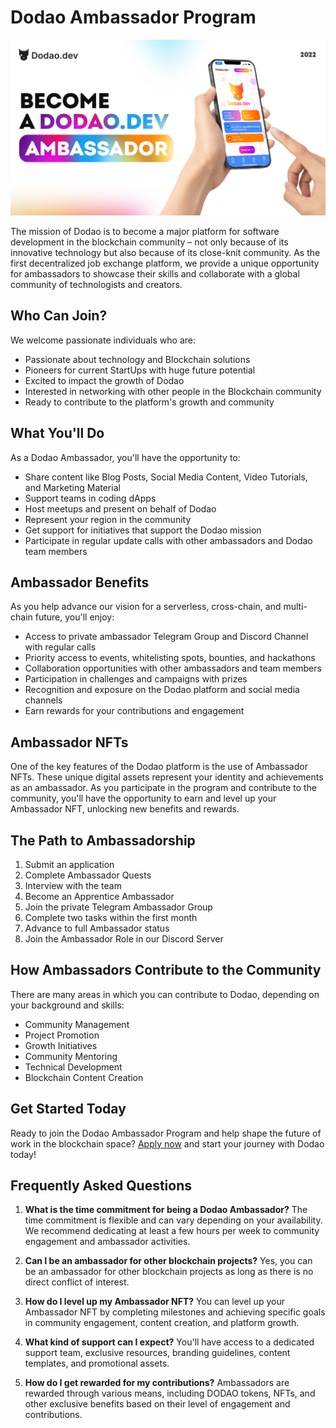 # Dodao Ambassador Program

![Ambassador Program Banner](../../img/become-an-ambassador-iphone.png)

The mission of Dodao is to become a major platform for software development in the blockchain community – not only because of its innovative technology but also because of its close-knit community. As the first decentralized job exchange platform, we provide a unique opportunity for ambassadors to showcase their skills and collaborate with a global community of technologists and creators.

## Who Can Join?

We welcome passionate individuals who are:
- Passionate about technology and Blockchain solutions
- Pioneers for current StartUps with huge future potential
- Excited to impact the growth of Dodao
- Interested in networking with other people in the Blockchain community
- Ready to contribute to the platform's growth and community

## What You'll Do

As a Dodao Ambassador, you'll have the opportunity to:
- Share content like Blog Posts, Social Media Content, Video Tutorials, and Marketing Material
- Support teams in coding dApps
- Host meetups and present on behalf of Dodao
- Represent your region in the community
- Get support for initiatives that support the Dodao mission
- Participate in regular update calls with other ambassadors and Dodao team members

## Ambassador Benefits

As you help advance our vision for a serverless, cross-chain, and multi-chain future, you'll enjoy:
- Access to private ambassador Telegram Group and Discord Channel with regular calls
- Priority access to events, whitelisting spots, bounties, and hackathons
- Collaboration opportunities with other ambassadors and team members
- Participation in challenges and campaigns with prizes
- Recognition and exposure on the Dodao platform and social media channels
- Earn rewards for your contributions and engagement

## Ambassador NFTs

One of the key features of the Dodao platform is the use of Ambassador NFTs. These unique digital assets represent your identity and achievements as an ambassador. As you participate in the program and contribute to the community, you'll have the opportunity to earn and level up your Ambassador NFT, unlocking new benefits and rewards.

## The Path to Ambassadorship

1. Submit an application
2. Complete Ambassador Quests
3. Interview with the team
4. Become an Apprentice Ambassador
5. Join the private Telegram Ambassador Group
6. Complete two tasks within the first month
7. Advance to full Ambassador status
8. Join the Ambassador Role in our Discord Server

## How Ambassadors Contribute to the Community

There are many areas in which you can contribute to Dodao, depending on your background and skills:
- Community Management
- Project Promotion
- Growth Initiatives
- Community Mentoring
- Technical Development
- Blockchain Content Creation

## Get Started Today

Ready to join the Dodao Ambassador Program and help shape the future of work in the blockchain space? [Apply now](https://forms.gle/X1BoC8rVJaDinncQ6) and start your journey with Dodao today!

## Frequently Asked Questions

1. **What is the time commitment for being a Dodao Ambassador?**
   The time commitment is flexible and can vary depending on your availability. We recommend dedicating at least a few hours per week to community engagement and ambassador activities.

2. **Can I be an ambassador for other blockchain projects?**
   Yes, you can be an ambassador for other blockchain projects as long as there is no direct conflict of interest.

3. **How do I level up my Ambassador NFT?**
   You can level up your Ambassador NFT by completing milestones and achieving specific goals in community engagement, content creation, and platform growth.

4. **What kind of support can I expect?**
   You'll have access to a dedicated support team, exclusive resources, branding guidelines, content templates, and promotional assets.

5. **How do I get rewarded for my contributions?**
   Ambassadors are rewarded through various means, including DODAO tokens, NFTs, and other exclusive benefits based on their level of engagement and contributions.
